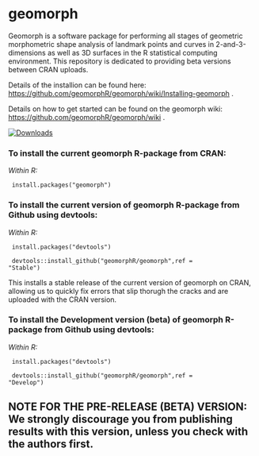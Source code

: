 # geomorph
Geomorph is a software package for performing all stages of geometric morphometric shape analysis of landmark points and curves in 2-and-3-dimensions as well as 3D surfaces in the R statistical computing environment. This repository is dedicated to providing beta versions between CRAN uploads.

Details of the installion can be found here: <url> https://github.com/geomorphR/geomorph/wiki/Installing-geomorph </url>. 

Details on how to get started can be found on the geomorph wiki: <url> https://github.com/geomorphR/geomorph/wiki </url>. 

[![Downloads](http://cranlogs.r-pkg.org/badges/geomorph?color=blue)](http://www.r-pkg.org/pkg/geomorph)

### To install the current geomorph R-package from CRAN:

<i> Within R:</i>

<code> install.packages("geomorph") </code>

### To install the current version of geomorph R-package from Github using devtools:

<i> Within R:</i>

<code> install.packages("devtools")</code>

<code> devtools::install_github("geomorphR/geomorph",ref = "Stable")</code>

This installs a stable release of the current version of geomorph on CRAN, allowing us to quickly fix errors that slip thorugh the cracks and are uploaded with the CRAN version.

### To install the Development version (beta) of geomorph R-package from Github using devtools:

<i> Within R:</i>

<code> install.packages("devtools")</code>

<code> devtools::install_github("geomorphR/geomorph",ref = "Develop")</code>

## NOTE FOR THE PRE-RELEASE (BETA) VERSION: We strongly discourage you from publishing results with this version, unless you check with the authors first.
